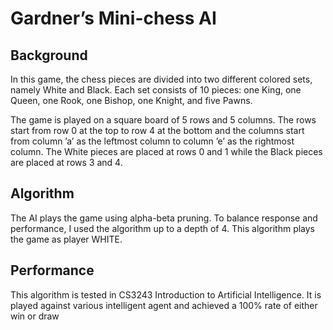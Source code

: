# Gardner’s Mini-chess AI

## Background
In this game, the chess pieces are divided into two different colored sets, namely White and Black.
Each set consists of 10 pieces: one King, one Queen, one Rook, one Bishop, one Knight, and five
Pawns.

The game is played on a square board of 5 rows and 5 columns. The rows start from row 0 at the
top to row 4 at the bottom and the columns start from column ’a’ as the leftmost column to column
’e’ as the rightmost column. The White pieces are placed at rows 0 and 1 while the Black pieces
are placed at rows 3 and 4.

## Algorithm
The AI plays the game using alpha-beta pruning. To balance response and performance,
I used the algorithm up to a depth of 4. This algorithm plays the game as player WHITE. 

## Performance
This algorithm is tested in CS3243 Introduction to Artificial Intelligence. It is played against various intelligent agent and achieved a 100% rate
of either win or draw
